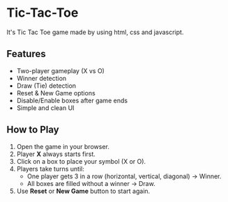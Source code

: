 # Tic-Tac-Toe
It's Tic Tac Toe game made by using html, css and javascript.

## Features
- Two-player gameplay (X vs O)
- Winner detection
- Draw (Tie) detection
- Reset & New Game options
- Disable/Enable boxes after game ends
- Simple and clean UI

## How to Play
1. Open the game in your browser.
2. Player **X** always starts first.
3. Click on a box to place your symbol (X or O).
4. Players take turns until:
   - One player gets 3 in a row (horizontal, vertical, diagonal) → Winner. 
   - All boxes are filled without a winner → Draw.
5. Use **Reset** or **New Game** button to start again.
